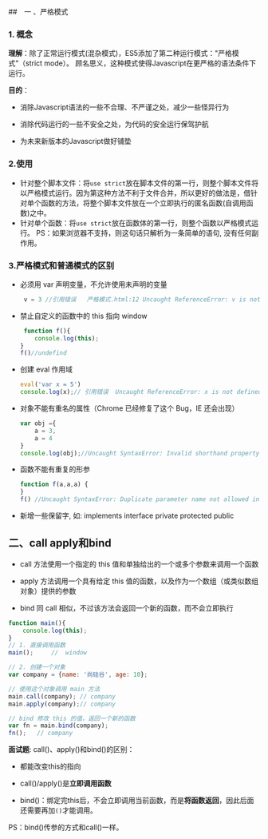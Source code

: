 ##　一 、严格模式
### 1. 概念
**理解**：除了正常运行模式(混杂模式)，ES5添加了第二种运行模式："严格模式"（strict mode）。
顾名思义，这种模式使得Javascript在更严格的语法条件下运行。

**目的**：
- 消除Javascript语法的一些不合理、不严谨之处，减少一些怪异行为

- 消除代码运行的一些不安全之处，为代码的安全运行保驾护航

- 为未来新版本的Javascript做好铺垫

### 2.使用

- 针对整个脚本文件：将`use strict`放在脚本文件的第一行，则整个脚本文件将以严格模式运行。因为第这种方法不利于文件合并，所以更好的做法是，借针对单个函数的方法，将整个脚本文件放在一个立即执行的匿名函数(自调用函数)之中。
- 针对单个函数：将`use strict`放在函数体的第一行，则整个函数以严格模式运行。
PS：如果浏览器不支持，则这句话只解析为一条简单的语句, 没有任何副作用。

### 3.严格模式和普通模式的区别
-  必须用 var 声明变量，不允许使用未声明的变量
    ```js
     v = 3 //引用错误   严格模式.html:12 Uncaught ReferenceError: v is not defined
    ```
-  禁止自定义的函数中的 this 指向 window
    ```js
     function f(){
        console.log(this);            
    }
    f()//undefind
    ```
-  创建 eval 作用域
    ```js
    eval('var x = 5')
    console.log(x);// 引用错误  Uncaught ReferenceError: x is not defined
    ```
-  对象不能有重名的属性（Chrome 已经修复了这个 Bug，IE 还会出现）
    ```js
    var obj ={
        a = 3,
        a = 4
    }
    console.log(obj);//Uncaught SyntaxError: Invalid shorthand property initializer
    ```
-  函数不能有重复的形参
    ```js
    function f(a,a,a) {
    }
    f() //Uncaught SyntaxError: Duplicate parameter name not allowed in this context
    ```
-  新增一些保留字, 如: implements interface private protected public


## 二、call apply和bind
* call 方法使用一个指定的 this 值和单独给出的一个或多个参数来调用一个函数

* apply 方法调用一个具有给定 this 值的函数，以及作为一个数组（或类似数组对象）提供的参数

* bind 同 call 相似，不过该方法会返回一个新的函数，而不会立即执行

```js
function main(){
    console.log(this);
}
// 1. 直接调用函数
main();		//  window

// 2. 创建一个对象
var company = {name: '尚硅谷', age: 10};

// 使用这个对象调用 main 方法
main.call(company);	// company
main.apply(company);// company

// bind 修改 this 的值，返回一个新的函数
var fn = main.bind(company);
fn();	// company
```

**面试题**: call()、apply()和bind()的区别：

- 都能改变this的指向

- call()/apply()是**立即调用函数**

- bind()：绑定完this后，不会立即调用当前函数，而是**将函数返回**，因此后面还需要再加`()`才能调用。

PS：bind()传参的方式和call()一样。
